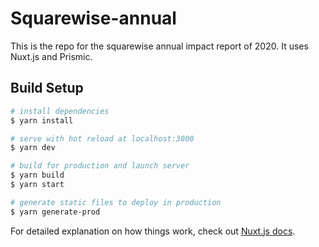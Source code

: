 # Squarewise-annual
This is the repo for the squarewise annual impact report of 2020. It uses Nuxt.js and Prismic.

## Build Setup

```bash
# install dependencies
$ yarn install

# serve with hot reload at localhost:3000
$ yarn dev

# build for production and launch server
$ yarn build
$ yarn start

# generate static files to deploy in production
$ yarn generate-prod
```

For detailed explanation on how things work, check out [Nuxt.js docs](https://nuxtjs.org).
